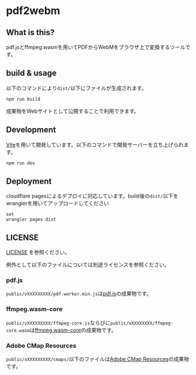 # pdf2webm

## What is this?

pdf.jsとffmpeg.wasmを用いてPDFからWebMをブラウザ上で変換するツールです。

## build & usage

以下のコマンドにより`dist/`以下にファイルが生成されます。
```bash
npm run build
```

成果物をWebサイトとして公開することで利用できます。

## Development
[Vite](https://vitejs.dev/)を用いて開発しています。以下のコマンドで開発サーバーを立ち上げられます。

```bash
npm run dev
```

## Deployment

cloudflare pagesによるデプロイに対応しています。build後の`dist/`以下をwranglerを用いてアップロードしてください

```
set 
wrangler pages dist
```

## LICENSE

[LICENSE](LICENSE) を参照ください。

例外として以下のファイルについては別途ライセンスを参照ください。

### pdf.js
`public/vXXXXXXXXX/pdf.worker.min.js`は[pdf.js](https://github.com/mozilla/pdf.js/)の成果物です。

### ffmpeg.wasm-core
`public/vXXXXXXXXX/ffmpeg-core.js`ならびに`public/vXXXXXXXX/ffmpeg-core.wasm`は[ffmpeg.wasm-core](https://github.com/ffmpegwasm/ffmpeg.wasm-core)の成果物です。

### Adobe CMap Resources
`public/vXXXXXXXXX/cmaps/`以下のファイルは[Adobe CMap Resources](https://github.com/adobe-type-tools/cmap-resources/)の成果物です。
